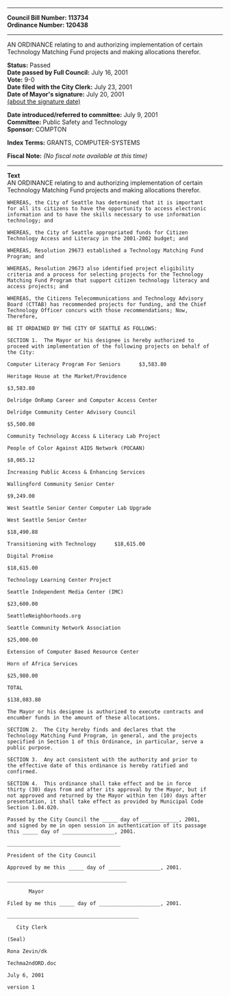 * * * * *  
  
**Council Bill Number: [](#h0)[](#h2)113734**   
**Ordinance Number: 120438**  
  
* * * * *  
  
AN ORDINANCE relating to and authorizing implementation of certain Technology Matching Fund projects and making allocations therefor.  
  
**Status:** Passed   
**Date passed by Full Council:** July 16, 2001   
**Vote:** 9-0   
**Date filed with the City Clerk:** July 23, 2001   
**Date of Mayor's signature:** July 20, 2001   
[(about the signature date)](/~public/approvaldate.htm)   
  
  
**Date introduced/referred to committee:** July 9, 2001   
**Committee:** Public Safety and Technology   
**Sponsor:** COMPTON   
  
**Index Terms:** GRANTS, COMPUTER-SYSTEMS  
  
**Fiscal Note:** *(No fiscal note available at this time)*  
  
* * * * *  
  
**Text**  
    AN ORDINANCE relating to and authorizing implementation of certain  
    Technology Matching Fund projects and making allocations therefor.  
  
    WHEREAS, the City of Seattle has determined that it is important  
    for all its citizens to have the opportunity to access electronic  
    information and to have the skills necessary to use information  
    technology; and  
  
    WHEREAS, the City of Seattle appropriated funds for Citizen  
    Technology Access and Literacy in the 2001-2002 budget; and  
  
    WHEREAS, Resolution 29673 established a Technology Matching Fund  
    Program; and  
  
    WHEREAS, Resolution 29673 also identified project eligibility  
    criteria and a process for selecting projects for the Technology  
    Matching Fund Program that support citizen technology literacy and  
    access projects; and  
  
    WHEREAS, the Citizens Telecommunications and Technology Advisory  
    Board (CTTAB) has recommended projects for funding, and the Chief  
    Technology Officer concurs with those recommendations; Now,  
    Therefore,  
  
    BE IT ORDAINED BY THE CITY OF SEATTLE AS FOLLOWS:  
  
    SECTION 1.  The Mayor or his designee is hereby authorized to  
    proceed with implementation of the following projects on behalf of  
    the City:  
  
    Computer Literacy Program For Seniors      $3,583.80  
  
    Heritage House at the Market/Providence  
  
    $3,583.80  
  
    Delridge OnRamp Career and Computer Access Center  
  
    Delridge Community Center Advisory Council  
  
    $5,500.00  
  
    Community Technology Access & Literacy Lab Project  
  
    People of Color Against AIDS Network (POCAAN)  
  
    $8,065.12  
  
    Increasing Public Access & Enhancing Services  
  
    Wallingford Community Senior Center  
  
    $9,249.00  
  
    West Seattle Senior Center Computer Lab Upgrade  
  
    West Seattle Senior Center  
  
    $18,490.88  
  
    Transitioning with Technology      $18,615.00  
  
    Digital Promise  
  
    $18,615.00  
  
    Technology Learning Center Project  
  
    Seattle Independent Media Center (IMC)  
  
    $23,600.00  
  
    SeattleNeighborhoods.org  
  
    Seattle Community Network Association  
  
    $25,000.00  
  
    Extension of Computer Based Resource Center  
  
    Horn of Africa Services  
  
    $25,980.00  
  
    TOTAL  
  
    $138,083.80  
  
    The Mayor or his designee is authorized to execute contracts and  
    encumber funds in the amount of these allocations.  
  
    SECTION 2.  The City hereby finds and declares that the  
    Technology Matching Fund Program, in general, and the projects  
    specified in Section 1 of this Ordinance, in particular, serve a  
    public purpose.  
  
    SECTION 3.  Any act consistent with the authority and prior to  
    the effective date of this ordinance is hereby ratified and  
    confirmed.  
  
    SECTION 4.  This ordinance shall take effect and be in force  
    thirty (30) days from and after its approval by the Mayor, but if  
    not approved and returned by the Mayor within ten (10) days after  
    presentation, it shall take effect as provided by Municipal Code  
    Section 1.04.020.  
  
    Passed by the City Council the _____ day of ____________, 2001,  
    and signed by me in open session in authentication of its passage  
    this _____ day of _________________, 2001.  
  
    _____________________________________  
  
    President of the City Council  
  
    Approved by me this _____ day of _________________, 2001.  
  
    _______________________________________  
  
           Mayor  
  
    Filed by me this _____ day of ____________________, 2001.  
  
    ___________________________________________  
  
       City Clerk  
  
    (Seal)  
  
    Rona Zevin/dk  
  
    Techma2ndORD.doc  
  
    July 6, 2001  
  
    version 1  
